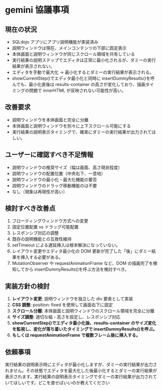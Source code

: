 # gemini 協議事項

## 現在の状況

- SQLdojo アプリにアプリ説明機能が実装済み
- 説明ウィンドウは現在、メインコンテンツの下部に固定表示
- 本体画面と説明ウィンドウが同じスクロール領域を共有している
- 実行結果の説明ステップでエディタは正常に最小化されるが、ダミーの実行結果が表示されない。
- エディタを手動で最大化 → 最小化するとダミーの実行結果が表示される。
- showCurrentStep()でエディタ最小化と同時に insertDummyResults()を呼んでも、最小化直後は results-container の高さが変化しており、描画タイミングの問題で innerHTML が反映されない可能性が高い。

## 改善要求

- 説明ウィンドウを本体画面と完全に分離
- 本体画面と説明ウィンドウを別々に上下スクロール可能にする
- 実行結果の説明表示タイミングで、確実にダミーの実行結果が出力されてほしい。

## ユーザーに確認すべき不足情報

- 説明ウィンドウの推奨サイズ（幅は画面、高さ現状程度）
- 説明ウィンドウの配置位置（中央右下、一意地）
- 説明ウィンドウの最小化・最大化機能の要否
- 説明ウィンドウのドラッグ移動機能のは不要
- なし（現象は再現性が高い）

## 検討すべき改善点

1. フローティングウィンドウ方式への変更
2. 固定位置配置 vs ドラッグ可能配置
3. レスポンシブ対応の調整
4. 既存の説明機能との互換性維持
5. setTimeout による遅延挿入は根本解決になっていない。
6. レイアウト変更やエディタ最小化の DOM 更新が完了した「後」にダミー結果を挿入する必要がある。
7. MutationObserver や requestAnimationFrame など、DOM の描画完了を検知してから insertDummyResults()を呼ぶ方法を検討すべき。

## 実装方針の検討

1. **レイアウト変更**: 説明ウィンドウを独立した div 要素として実装
2. **CSS 調整**: position: fixed を使用して画面右下に固定
3. **スクロール分離**: 本体画面と説明ウィンドウのスクロール領域を完全に分離
4. **サイズ調整**: 適切な幅・高さを設定し、レスポンシブ対応
5. **showCurrentStep()でエディタ最小化後、results-container のサイズ変化を監視し、変化が落ち着いたタイミングで insertDummyResults()を呼ぶ。**
6. **もしくは requestAnimationFrame で複数フレーム後に挿入する。**

## 依頼事項

実行結果の説明表示時にエディタが最小化しますが、ダミーの実行結果が出力されません。その状態でエディタを最大化した後最小化するとダミーの実行結果が表示されます。実行結果の説明表示タイミングでダミーの実行結果が出力されていてほしいです。どこを直せばいいのか教えてください
